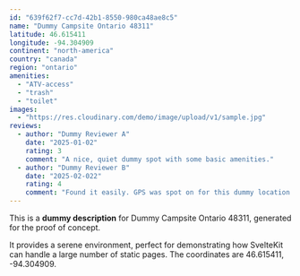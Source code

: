```yaml
---
id: "639f62f7-cc7d-42b1-8550-980ca48ae8c5"
name: "Dummy Campsite Ontario 48311"
latitude: 46.615411
longitude: -94.304909
continent: "north-america"
country: "canada"
region: "ontario"
amenities:
  - "ATV-access"
  - "trash"
  - "toilet"
images:
  - "https://res.cloudinary.com/demo/image/upload/v1/sample.jpg"
reviews:
  - author: "Dummy Reviewer A"
    date: "2025-01-02"
    rating: 3
    comment: "A nice, quiet dummy spot with some basic amenities."
  - author: "Dummy Reviewer B"
    date: "2025-02-022"
    rating: 4
    comment: "Found it easily. GPS was spot on for this dummy location."
---
```


This is a **dummy description** for Dummy Campsite Ontario 48311, generated for the proof of concept.

It provides a serene environment, perfect for demonstrating how SvelteKit can handle a large number of static pages. The coordinates are 46.615411, -94.304909.
